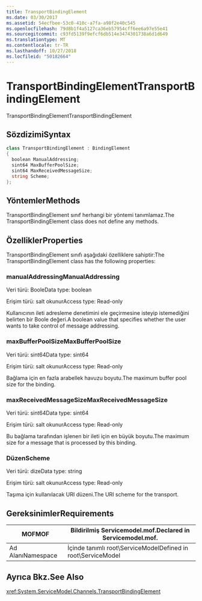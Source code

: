 ```yaml
---
title: TransportBindingElement
ms.date: 03/30/2017
ms.assetid: 54ecfbee-53c0-410c-a7fa-a98f2e40c545
ms.openlocfilehash: 79d8b1f4a5127ca36eb57954cff6ee6a97e55e41
ms.sourcegitcommit: c93fd5139f9efcf6db514e3474301738a6d1d649
ms.translationtype: MT
ms.contentlocale: tr-TR
ms.lasthandoff: 10/27/2018
ms.locfileid: "50182664"
---
```

# <a name="transportbindingelement"></a><span data-ttu-id="1ec9c-102">TransportBindingElement</span><span class="sxs-lookup"><span data-stu-id="1ec9c-102">TransportBindingElement</span></span>
<span data-ttu-id="1ec9c-103">TransportBindingElement</span><span class="sxs-lookup"><span data-stu-id="1ec9c-103">TransportBindingElement</span></span>  
  
## <a name="syntax"></a><span data-ttu-id="1ec9c-104">Sözdizimi</span><span class="sxs-lookup"><span data-stu-id="1ec9c-104">Syntax</span></span>  
  
```csharp
class TransportBindingElement : BindingElement  
{  
  boolean ManualAddressing;  
  sint64 MaxBufferPoolSize;  
  sint64 MaxReceivedMessageSize;  
  string Scheme;  
};  
```  
  
## <a name="methods"></a><span data-ttu-id="1ec9c-105">Yöntemler</span><span class="sxs-lookup"><span data-stu-id="1ec9c-105">Methods</span></span>  
 <span data-ttu-id="1ec9c-106">TransportBindingElement sınıf herhangi bir yöntemi tanımlamaz.</span><span class="sxs-lookup"><span data-stu-id="1ec9c-106">The TransportBindingElement class does not define any methods.</span></span>  
  
## <a name="properties"></a><span data-ttu-id="1ec9c-107">Özellikler</span><span class="sxs-lookup"><span data-stu-id="1ec9c-107">Properties</span></span>  
 <span data-ttu-id="1ec9c-108">TransportBindingElement sınıfı aşağıdaki özelliklere sahiptir:</span><span class="sxs-lookup"><span data-stu-id="1ec9c-108">The TransportBindingElement class has the following properties:</span></span>  
  
### <a name="manualaddressing"></a><span data-ttu-id="1ec9c-109">manualAddressing</span><span class="sxs-lookup"><span data-stu-id="1ec9c-109">ManualAddressing</span></span>  
 <span data-ttu-id="1ec9c-110">Veri türü: Boole</span><span class="sxs-lookup"><span data-stu-id="1ec9c-110">Data type: boolean</span></span>  
  
 <span data-ttu-id="1ec9c-111">Erişim türü: salt okunur</span><span class="sxs-lookup"><span data-stu-id="1ec9c-111">Access type: Read-only</span></span>  
  
 <span data-ttu-id="1ec9c-112">Kullanıcının ileti adresleme denetimini ele geçirmesine isteyip istemediğini belirten bir Boole değeri.</span><span class="sxs-lookup"><span data-stu-id="1ec9c-112">A boolean value that specifies whether the user wants to take control of message addressing.</span></span>  
  
### <a name="maxbufferpoolsize"></a><span data-ttu-id="1ec9c-113">maxBufferPoolSize</span><span class="sxs-lookup"><span data-stu-id="1ec9c-113">MaxBufferPoolSize</span></span>  
 <span data-ttu-id="1ec9c-114">Veri türü: sint64</span><span class="sxs-lookup"><span data-stu-id="1ec9c-114">Data type: sint64</span></span>  
  
 <span data-ttu-id="1ec9c-115">Erişim türü: salt okunur</span><span class="sxs-lookup"><span data-stu-id="1ec9c-115">Access type: Read-only</span></span>  
  
 <span data-ttu-id="1ec9c-116">Bağlama için en fazla arabellek havuzu boyutu.</span><span class="sxs-lookup"><span data-stu-id="1ec9c-116">The maximum buffer pool size for the binding.</span></span>  
  
### <a name="maxreceivedmessagesize"></a><span data-ttu-id="1ec9c-117">maxReceivedMessageSize</span><span class="sxs-lookup"><span data-stu-id="1ec9c-117">MaxReceivedMessageSize</span></span>  
 <span data-ttu-id="1ec9c-118">Veri türü: sint64</span><span class="sxs-lookup"><span data-stu-id="1ec9c-118">Data type: sint64</span></span>  
  
 <span data-ttu-id="1ec9c-119">Erişim türü: salt okunur</span><span class="sxs-lookup"><span data-stu-id="1ec9c-119">Access type: Read-only</span></span>  
  
 <span data-ttu-id="1ec9c-120">Bu bağlama tarafından işlenen bir ileti için en büyük boyutu.</span><span class="sxs-lookup"><span data-stu-id="1ec9c-120">The maximum size for a message that is processed by this binding.</span></span>  
  
### <a name="scheme"></a><span data-ttu-id="1ec9c-121">Düzen</span><span class="sxs-lookup"><span data-stu-id="1ec9c-121">Scheme</span></span>  
 <span data-ttu-id="1ec9c-122">Veri türü: dize</span><span class="sxs-lookup"><span data-stu-id="1ec9c-122">Data type: string</span></span>  
  
 <span data-ttu-id="1ec9c-123">Erişim türü: salt okunur</span><span class="sxs-lookup"><span data-stu-id="1ec9c-123">Access type: Read-only</span></span>  
  
 <span data-ttu-id="1ec9c-124">Taşıma için kullanılacak URI düzeni.</span><span class="sxs-lookup"><span data-stu-id="1ec9c-124">The URI scheme for the transport.</span></span>  
  
## <a name="requirements"></a><span data-ttu-id="1ec9c-125">Gereksinimler</span><span class="sxs-lookup"><span data-stu-id="1ec9c-125">Requirements</span></span>  
  
|<span data-ttu-id="1ec9c-126">MOF</span><span class="sxs-lookup"><span data-stu-id="1ec9c-126">MOF</span></span>|<span data-ttu-id="1ec9c-127">Bildirilmiş Servicemodel.mof.</span><span class="sxs-lookup"><span data-stu-id="1ec9c-127">Declared in Servicemodel.mof.</span></span>|  
|---------|-----------------------------------|  
|<span data-ttu-id="1ec9c-128">Ad Alanı</span><span class="sxs-lookup"><span data-stu-id="1ec9c-128">Namespace</span></span>|<span data-ttu-id="1ec9c-129">İçinde tanımlı root\ServiceModel</span><span class="sxs-lookup"><span data-stu-id="1ec9c-129">Defined in root\ServiceModel</span></span>|  
  
## <a name="see-also"></a><span data-ttu-id="1ec9c-130">Ayrıca Bkz.</span><span class="sxs-lookup"><span data-stu-id="1ec9c-130">See Also</span></span>  
 <xref:System.ServiceModel.Channels.TransportBindingElement>
